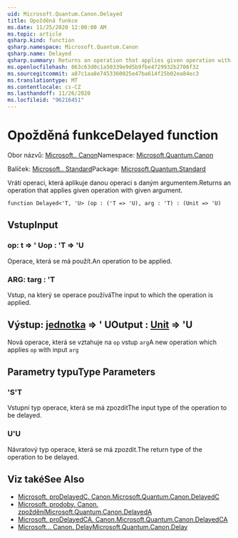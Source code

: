 ```yaml
---
uid: Microsoft.Quantum.Canon.Delayed
title: Opožděná funkce
ms.date: 11/25/2020 12:00:00 AM
ms.topic: article
qsharp.kind: function
qsharp.namespace: Microsoft.Quantum.Canon
qsharp.name: Delayed
qsharp.summary: Returns an operation that applies given operation with given argument.
ms.openlocfilehash: 863c63d0c1a50339e9d5b9fbe4729932b2706f32
ms.sourcegitcommit: a87c1aa8e7453360025e47ba614f25b02ea84ec3
ms.translationtype: MT
ms.contentlocale: cs-CZ
ms.lasthandoff: 11/26/2020
ms.locfileid: "96216451"
---
```

# <a name="delayed-function"></a><span data-ttu-id="6e81b-102">Opožděná funkce</span><span class="sxs-lookup"><span data-stu-id="6e81b-102">Delayed function</span></span>

<span data-ttu-id="6e81b-103">Obor názvů: [Microsoft.. Canon](xref:Microsoft.Quantum.Canon)</span><span class="sxs-lookup"><span data-stu-id="6e81b-103">Namespace: [Microsoft.Quantum.Canon](xref:Microsoft.Quantum.Canon)</span></span>

<span data-ttu-id="6e81b-104">Balíček: [Microsoft.. Standard](https://nuget.org/packages/Microsoft.Quantum.Standard)</span><span class="sxs-lookup"><span data-stu-id="6e81b-104">Package: [Microsoft.Quantum.Standard](https://nuget.org/packages/Microsoft.Quantum.Standard)</span></span>


<span data-ttu-id="6e81b-105">Vrátí operaci, která aplikuje danou operaci s daným argumentem.</span><span class="sxs-lookup"><span data-stu-id="6e81b-105">Returns an operation that applies given operation with given argument.</span></span>

```qsharp
function Delayed<'T, 'U> (op : ('T => 'U), arg : 'T) : (Unit => 'U)
```


## <a name="input"></a><span data-ttu-id="6e81b-106">Vstup</span><span class="sxs-lookup"><span data-stu-id="6e81b-106">Input</span></span>

### <a name="op--t--u"></a><span data-ttu-id="6e81b-107">op: t => ' U</span><span class="sxs-lookup"><span data-stu-id="6e81b-107">op : 'T => 'U</span></span> 

<span data-ttu-id="6e81b-108">Operace, která se má použít.</span><span class="sxs-lookup"><span data-stu-id="6e81b-108">An operation to be applied.</span></span>


### <a name="arg--t"></a><span data-ttu-id="6e81b-109">ARG: t</span><span class="sxs-lookup"><span data-stu-id="6e81b-109">arg : 'T</span></span>

<span data-ttu-id="6e81b-110">Vstup, na který se operace používá</span><span class="sxs-lookup"><span data-stu-id="6e81b-110">The input to which the operation is applied.</span></span>



## <a name="output--unit--u"></a><span data-ttu-id="6e81b-111">Výstup: [jednotka](xref:microsoft.quantum.lang-ref.unit) => ' U</span><span class="sxs-lookup"><span data-stu-id="6e81b-111">Output : [Unit](xref:microsoft.quantum.lang-ref.unit) => 'U</span></span> 

<span data-ttu-id="6e81b-112">Nová operace, která se vztahuje na `op` vstup `arg`</span><span class="sxs-lookup"><span data-stu-id="6e81b-112">A new operation which applies `op` with input `arg`</span></span>

## <a name="type-parameters"></a><span data-ttu-id="6e81b-113">Parametry typu</span><span class="sxs-lookup"><span data-stu-id="6e81b-113">Type Parameters</span></span>

### <a name="t"></a><span data-ttu-id="6e81b-114">'S</span><span class="sxs-lookup"><span data-stu-id="6e81b-114">'T</span></span>

<span data-ttu-id="6e81b-115">Vstupní typ operace, která se má zpozdit</span><span class="sxs-lookup"><span data-stu-id="6e81b-115">The input type of the operation to be delayed.</span></span>
### <a name="u"></a><span data-ttu-id="6e81b-116">U</span><span class="sxs-lookup"><span data-stu-id="6e81b-116">'U</span></span>

<span data-ttu-id="6e81b-117">Návratový typ operace, která se má zpozdit.</span><span class="sxs-lookup"><span data-stu-id="6e81b-117">The return type of the operation to be delayed.</span></span>

## <a name="see-also"></a><span data-ttu-id="6e81b-118">Viz také</span><span class="sxs-lookup"><span data-stu-id="6e81b-118">See Also</span></span>

- [<span data-ttu-id="6e81b-119">Microsoft. proDelayedC. Canon.</span><span class="sxs-lookup"><span data-stu-id="6e81b-119">Microsoft.Quantum.Canon.DelayedC</span></span>](xref:Microsoft.Quantum.Canon.DelayedC)
- [<span data-ttu-id="6e81b-120">Microsoft. prodoby. Canon. zpoždění</span><span class="sxs-lookup"><span data-stu-id="6e81b-120">Microsoft.Quantum.Canon.DelayedA</span></span>](xref:Microsoft.Quantum.Canon.DelayedA)
- [<span data-ttu-id="6e81b-121">Microsoft. proDelayedCA. Canon.</span><span class="sxs-lookup"><span data-stu-id="6e81b-121">Microsoft.Quantum.Canon.DelayedCA</span></span>](xref:Microsoft.Quantum.Canon.DelayedCA)
- [<span data-ttu-id="6e81b-122">Microsoft... Canon. Delay</span><span class="sxs-lookup"><span data-stu-id="6e81b-122">Microsoft.Quantum.Canon.Delay</span></span>](xref:Microsoft.Quantum.Canon.Delay)